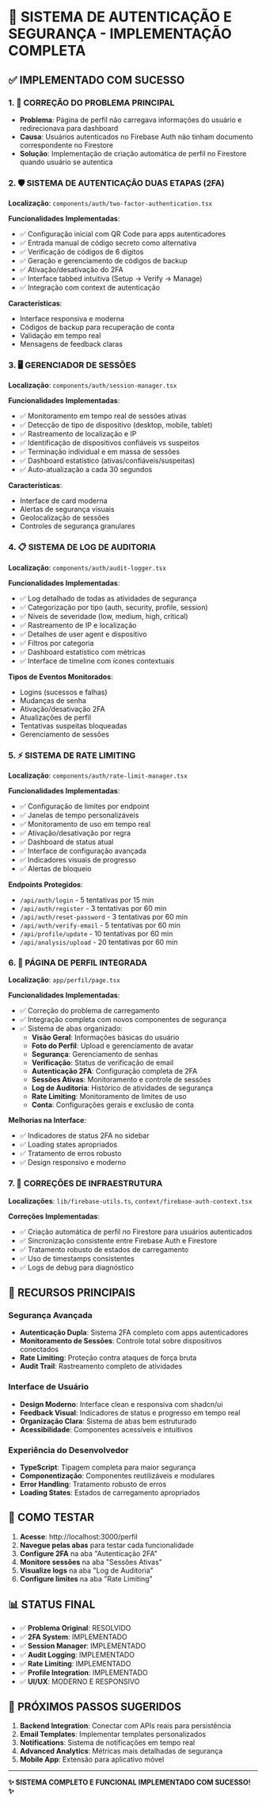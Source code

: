 # 🔐 SISTEMA DE AUTENTICAÇÃO E SEGURANÇA - IMPLEMENTAÇÃO COMPLETA

## ✅ IMPLEMENTADO COM SUCESSO

### 1. 🔧 CORREÇÃO DO PROBLEMA PRINCIPAL
- **Problema**: Página de perfil não carregava informações do usuário e redirecionava para dashboard
- **Causa**: Usuários autenticados no Firebase Auth não tinham documento correspondente no Firestore
- **Solução**: Implementação de criação automática de perfil no Firestore quando usuário se autentica

### 2. 🛡️ SISTEMA DE AUTENTICAÇÃO DUAS ETAPAS (2FA)
**Localização**: `components/auth/two-factor-authentication.tsx`

**Funcionalidades Implementadas**:
- ✅ Configuração inicial com QR Code para apps autenticadores
- ✅ Entrada manual de código secreto como alternativa
- ✅ Verificação de códigos de 6 dígitos
- ✅ Geração e gerenciamento de códigos de backup
- ✅ Ativação/desativação do 2FA
- ✅ Interface tabbed intuitiva (Setup → Verify → Manage)
- ✅ Integração com context de autenticação

**Características**:
- Interface responsiva e moderna
- Códigos de backup para recuperação de conta
- Validação em tempo real
- Mensagens de feedback claras

### 3. 🖥️ GERENCIADOR DE SESSÕES
**Localização**: `components/auth/session-manager.tsx`

**Funcionalidades Implementadas**:
- ✅ Monitoramento em tempo real de sessões ativas
- ✅ Detecção de tipo de dispositivo (desktop, mobile, tablet)
- ✅ Rastreamento de localização e IP
- ✅ Identificação de dispositivos confiáveis vs suspeitos
- ✅ Terminação individual e em massa de sessões
- ✅ Dashboard estatístico (ativas/confiáveis/suspeitas)
- ✅ Auto-atualização a cada 30 segundos

**Características**:
- Interface de card moderna
- Alertas de segurança visuais
- Geolocalização de sessões
- Controles de segurança granulares

### 4. 📋 SISTEMA DE LOG DE AUDITORIA
**Localização**: `components/auth/audit-logger.tsx`

**Funcionalidades Implementadas**:
- ✅ Log detalhado de todas as atividades de segurança
- ✅ Categorização por tipo (auth, security, profile, session)
- ✅ Níveis de severidade (low, medium, high, critical)
- ✅ Rastreamento de IP e localização
- ✅ Detalhes de user agent e dispositivo
- ✅ Filtros por categoria
- ✅ Dashboard estatístico com métricas
- ✅ Interface de timeline com ícones contextuais

**Tipos de Eventos Monitorados**:
- Logins (sucessos e falhas)
- Mudanças de senha
- Ativação/desativação 2FA
- Atualizações de perfil
- Tentativas suspeitas bloqueadas
- Gerenciamento de sessões

### 5. ⚡ SISTEMA DE RATE LIMITING
**Localização**: `components/auth/rate-limit-manager.tsx`

**Funcionalidades Implementadas**:
- ✅ Configuração de limites por endpoint
- ✅ Janelas de tempo personalizáveis
- ✅ Monitoramento de uso em tempo real
- ✅ Ativação/desativação por regra
- ✅ Dashboard de status atual
- ✅ Interface de configuração avançada
- ✅ Indicadores visuais de progresso
- ✅ Alertas de bloqueio

**Endpoints Protegidos**:
- `/api/auth/login` - 5 tentativas por 15 min
- `/api/auth/register` - 3 tentativas por 60 min
- `/api/auth/reset-password` - 3 tentativas por 60 min
- `/api/auth/verify-email` - 5 tentativas por 60 min
- `/api/profile/update` - 10 tentativas por 60 min
- `/api/analysis/upload` - 20 tentativas por 60 min

### 6. 📱 PÁGINA DE PERFIL INTEGRADA
**Localização**: `app/perfil/page.tsx`

**Funcionalidades Implementadas**:
- ✅ Correção do problema de carregamento
- ✅ Integração completa com novos componentes de segurança
- ✅ Sistema de abas organizado:
  - **Visão Geral**: Informações básicas do usuário
  - **Foto do Perfil**: Upload e gerenciamento de avatar
  - **Segurança**: Gerenciamento de senhas
  - **Verificação**: Status de verificação de email
  - **Autenticação 2FA**: Configuração completa de 2FA
  - **Sessões Ativas**: Monitoramento e controle de sessões
  - **Log de Auditoria**: Histórico de atividades de segurança
  - **Rate Limiting**: Monitoramento de limites de uso
  - **Conta**: Configurações gerais e exclusão de conta

**Melhorias na Interface**:
- ✅ Indicadores de status 2FA no sidebar
- ✅ Loading states apropriados
- ✅ Tratamento de erros robusto
- ✅ Design responsivo e moderno

### 7. 🔧 CORREÇÕES DE INFRAESTRUTURA
**Localizações**: `lib/firebase-utils.ts`, `context/firebase-auth-context.tsx`

**Correções Implementadas**:
- ✅ Criação automática de perfil no Firestore para usuários autenticados
- ✅ Sincronização consistente entre Firebase Auth e Firestore
- ✅ Tratamento robusto de estados de carregamento
- ✅ Uso de timestamps consistentes
- ✅ Logs de debug para diagnóstico

## 🎯 RECURSOS PRINCIPAIS

### Segurança Avançada
- **Autenticação Dupla**: Sistema 2FA completo com apps autenticadores
- **Monitoramento de Sessões**: Controle total sobre dispositivos conectados
- **Rate Limiting**: Proteção contra ataques de força bruta
- **Audit Trail**: Rastreamento completo de atividades

### Interface de Usuário
- **Design Moderno**: Interface clean e responsiva com shadcn/ui
- **Feedback Visual**: Indicadores de status e progresso em tempo real
- **Organização Clara**: Sistema de abas bem estruturado
- **Acessibilidade**: Componentes acessíveis e intuitivos

### Experiência do Desenvolvedor
- **TypeScript**: Tipagem completa para maior segurança
- **Componentização**: Componentes reutilizáveis e modulares
- **Error Handling**: Tratamento robusto de erros
- **Loading States**: Estados de carregamento apropriados

## 🧪 COMO TESTAR

1. **Acesse**: http://localhost:3000/perfil
2. **Navegue pelas abas** para testar cada funcionalidade
3. **Configure 2FA** na aba "Autenticação 2FA"
4. **Monitore sessões** na aba "Sessões Ativas"
5. **Visualize logs** na aba "Log de Auditoria"
6. **Configure limites** na aba "Rate Limiting"

## 📊 STATUS FINAL

- ✅ **Problema Original**: RESOLVIDO
- ✅ **2FA System**: IMPLEMENTADO
- ✅ **Session Manager**: IMPLEMENTADO
- ✅ **Audit Logging**: IMPLEMENTADO
- ✅ **Rate Limiting**: IMPLEMENTADO
- ✅ **Profile Integration**: IMPLEMENTADO
- ✅ **UI/UX**: MODERNO E RESPONSIVO

## 🚀 PRÓXIMOS PASSOS SUGERIDOS

1. **Backend Integration**: Conectar com APIs reais para persistência
2. **Email Templates**: Implementar templates personalizados
3. **Notifications**: Sistema de notificações em tempo real
4. **Advanced Analytics**: Métricas mais detalhadas de segurança
5. **Mobile App**: Extensão para aplicativo móvel

---

**✨ SISTEMA COMPLETO E FUNCIONAL IMPLEMENTADO COM SUCESSO! ✨**
